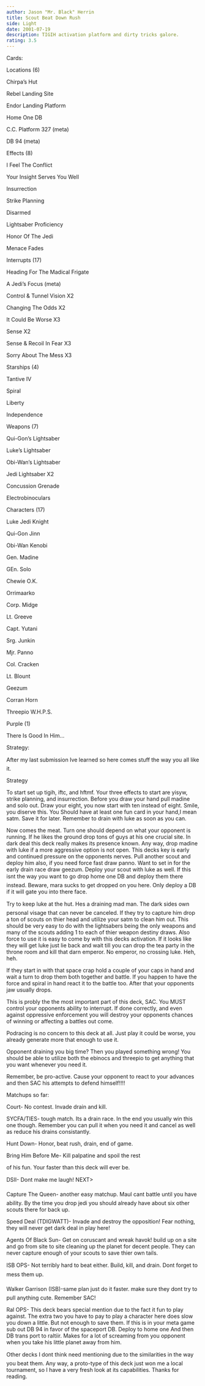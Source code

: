 ```yaml
---
author: Jason "Mr. Black" Herrin
title: Scout Beat Down Rush
side: Light
date: 2001-07-19
description: TIGIH activation platform and dirty tricks galore.
rating: 3.5
---
```

Cards: 

Locations (6)
Chirpa’s Hut
Rebel Landing Site
Endor Landing Platform
Home One DB
C.C. Platform 327 (meta)
DB 94 (meta)

Effects (8)
I Feel The Conflict
Your Insight Serves You Well
Insurrection
Strike Planning
Disarmed
Lightsaber Proficiency
Honor Of The Jedi
Menace Fades

Interrupts (17)
Heading For The Madical Frigate
A Jedi’s Focus (meta)
Control & Tunnel Vision X2
Changing The Odds X2
It Could Be Worse X3
Sense X2
Sense & Recoil In Fear X3
Sorry About The Mess X3

Starships (4)
Tantive IV
Spiral
Liberty
Independence

Weapons (7)
Qui-Gon’s Lightsaber
Luke’s Lightsaber
Obi-Wan’s Lightsaber
Jedi Lightsaber X2
Concussion Grenade
Electrobinoculars

Characters (17)
Luke Jedi Knight
Qui-Gon Jinn
Obi-Wan Kenobi
Gen. Madine
GEn. Solo
Chewie O.K.
Orrimaarko
Corp. Midge
Lt. Greeve
Capt. Yutani
Srg. Junkin
Mjr. Panno
Col. Cracken
Lt. Blount
Geezum
Corran Horn
Threepio W.H.P.S.

Purple (1)
There Is Good In Him... 

Strategy: 

After my last submission Ive learned so here comes stuff the way you all like it.

Strategy

To start set up tigih, iftc, and hftmf. Your three effects to start are yisyw, strike planning, and insurrection. Before you draw your hand pull madine and solo out. Draw your eight, you now start with ten instead of eight. Smile, you diserve this. You Should have at least one fun card in your hand,I mean satm. Save it for later. Remember to drain with luke as soon as you can.

Now comes the meat. Turn one should depend on what your opponent is running. If he likes the ground drop tons of guys at his one crucial site. In dark deal this deck really makes its presence known. Any way, drop madine with luke if a more aggressive option is not open. This decks key is early and continued pressure on the opponents nerves. Pull another scout and deploy him also, if you need force fast draw panno. Want to set in for  the early drain race draw geezum. Deploy your scout with luke as well. If this isnt the way you want to go drop home one DB and deploy them there instead. Beware, mara sucks to get dropped on you here. Only deploy a DB if it will gate you into there face.

Try to keep luke at the hut. Hes a draining mad man. The dark sides own personal visage that can never be canceled. If they try to capture him drop a ton of scouts on thier head and utilize your satm to clean him out. This should be very easy to do with the lightsabers being the only weapons and many of the scouts adding 1 to each of thier weapon destiny draws. Also force to use it is easy to come by with this decks activation.  If it looks like they will get luke just lie back and wait till you can drop the tea party in the throne room and kill that darn emperor. No emperor, no crossing luke. Heh, heh.

If they start in with that space crap hold a couple of your caps in hand and wait a turn to drop them both together and battle. If you happen to have the force and spiral in hand react it to the battle too. After that your opponents jaw usually drops. 

This is probly the the most important part of this deck, SAC. You MUST control your opponents ability to interrupt. If done correctly, and even against oppressive enforcement you will destroy your opponents chances of winning or affecting a battles out come. 

Podracing is no concern to this deck at all. Just play it could be worse, you already generate more that enough to use it. 

Opponent draining you big time? Then you played something wrong! You should be able to utilize both the ebinocs and threepio to get anything that you want whenever you need it.

Remember, be pro-active. Cause your opponent to react to your advances and then SAC his attempts to defend himself!!!!

Matchups so far:

Court- No contest. Invade drain and kill.

SYCFA/TIES- tough match. Its a drain race. In the end you usually win this one though. Remember you can pull it when you need it and cancel as well as reduce his drains consistantly.

Hunt Down- Honor, beat rush, drain, end of game.

Bring Him Before Me- Kill palpatine and spoil the rest 
of his fun. Your faster than this deck will ever be.

DSII- Dont make me laugh! NEXT>

Capture The Queen- another easy matchup. Maul cant battle until you have ability. By the time you drop jedi you should already have about six other scouts there for back up.

Speed Deal (TDIGWATT)- Invade and destroy the opposition! Fear nothing, they will never get dark deal in play here!

Agents Of Black Sun- Get on coruscant and wreak havok! build up on a site and go from site to site cleaning up the planet for decent people. They can never capture enough of your scouts to save thier own tails.

ISB OPS- Not terribly hard to beat either. Build, kill, and drain. Dont forget to mess them up.

Walker Garrison (ISB)-same plan just do it faster. make sure they dont try to pull anything cute. Remember SAC!

Ral OPS- This deck bears special mention due to the fact it fun to play against. The extra two you have to pay to play a character here does slow you down a little. But not enough to save them. If this is in your meta game sub out DB 94 in favor of the spaceport DB. Deploy to home one And then DB trans port to raltiir. Makes for a lot of screaming from you opponent when you take his little planet away from him.

Other decks I dont think need mentioning due to the similarities in the way you beat them. Any way, a proto-type of this deck just won me a local tournament, so I have a very fresh look at its capabilities. Thanks for reading.   